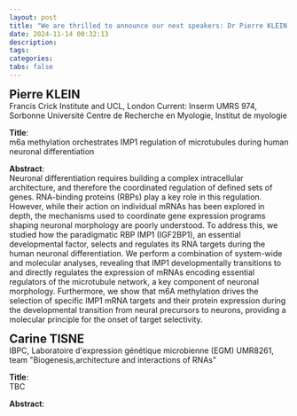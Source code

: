 ```yaml
---
layout: post
title: "We are thrilled to announce our next speakers: Dr Pierre KLEIN and Dr Carine TISNE" 
date: 2024-11-14 00:32:13
description: 
tags: 
categories: 
tabs: false
---
```

<span style="font-size: 1.5em;"><strong>Pierre KLEIN</strong></span><br>
Francis Crick Institute and UCL, London
Current: Inserm UMRS 974, Sorbonne Université Centre de Recherche en Myologie, Institut de myologie

**Title**:  
m6a methylation orchestrates IMP1 regulation of microtubules during human neuronal differentiation

**Abstract**:  
Neuronal differentiation requires building a complex intracellular architecture, and therefore the coordinated regulation of defined sets of genes. RNA-binding proteins (RBPs) play a key role in this regulation. However, while their action on individual mRNAs has been explored in depth, the mechanisms used to coordinate gene expression programs shaping neuronal morphology are poorly understood. To address this, we studied how the paradigmatic RBP IMP1 (IGF2BP1), an essential developmental factor, selects and regulates its RNA targets during the human neuronal differentiation. We perform a combination of system-wide and molecular analyses, revealing that IMP1 developmentally transitions to and directly regulates the expression of mRNAs encoding essential regulators of the microtubule network, a key component of neuronal morphology. Furthermore, we show that m6A methylation drives the selection of specific IMP1 mRNA targets and their protein expression during the developmental transition from neural precursors to neurons, providing a molecular principle for the onset of target selectivity.

<span style="font-size: 1.5em;"><strong>Carine TISNE</strong></span><br>
IBPC, Laboratoire d'expression génétique microbienne (EGM) UMR8261, team "Biogenesis,architecture and interactions of RNAs" 

**Title**:  
TBC

**Abstract**:  
